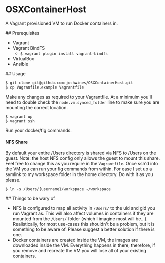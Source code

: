 OSXContainerHost
================

A Vagrant provisioned VM to run Docker containers in.

## Prerequisites

* Vagrant
* Vagrant BindFS
	* `$ vagrant plugin install vagrant-bindfs`
* VirtualBox
* Ansible

## Usage

```
$ git clone git@github.com:joshwines/OSXContainerHost.git
$ cp Vagranfile.example Vagrantfile
```

Make any changes as required to your Vagrantfile. At a minimuim you'll need to double check the `node.vm.synced_folder` line to make sure you are mounting the correct location.

```
$ vagrant up
$ vagrant ssh
```

Run your docker/fig commands.

#### NFS Share
By default your entire /Users directory is shared via NFS to /Users on the guest. Note: the host NFS config only allows the guest to mount this share. Feel free to change this as you require in the `Vagrantfile`. Once ssh'd into the VM you can run your fig commands from within. For ease I set up a symlink to my workspace folder in the home directory. Do with it as you please.
```
$ ln -s /Users/{username}/workspace ~/workspace
```

## Things to be wary of

* NFS is configured to map all activity in `/Users/` to the uid and gid you run Vagrant as. This will also affect volumes in containers if they are mounted from the `/Users/` folder (which I imagine most will be...). Realistically, for most use-cases this shouldn't be a problem, but it is something to be aware of. Please suggest a better solution if there is one.
* Docker containers are created inside the VM, the images are downloaded inside the VM. Everything happens in there; therefore, if you remove and recreate the VM you will lose all of your existing containers.
